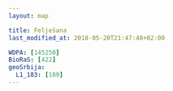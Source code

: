 ```yaml
---
layout: map

title: Felješana
last_modified_at: 2018-05-20T21:47:48+02:00

WDPA: [145250]
BioRaS: [422]
geoSrbija:
  L1_183: [189]
---
```


